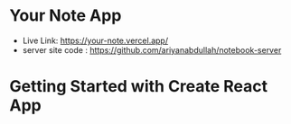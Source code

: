 # Your Note App

- Live Link: https://your-note.vercel.app/
- server site code : https://github.com/ariyanabdullah/notebook-server


# Getting Started with Create React App


